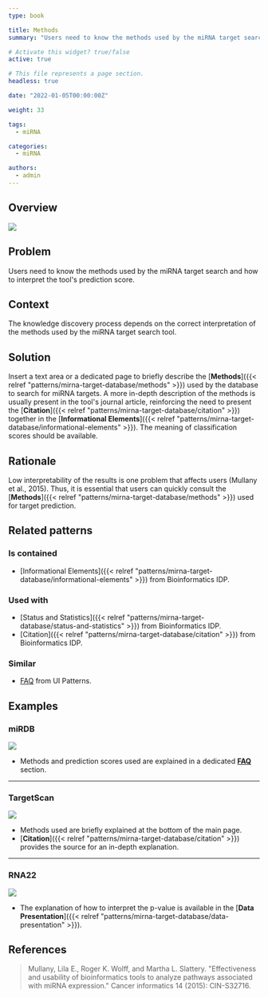 ```yaml
---
type: book

title: Methods
summary: "Users need to know the methods used by the miRNA target search and how to interpret the tool's prediction score."

# Activate this widget? true/false
active: true

# This file represents a page section.
headless: true

date: "2022-01-05T00:00:00Z"

weight: 33

tags:
  - miRNA

categories:
  - miRNA

authors:
  - admin
---
```


## Overview

![](methods.png)

## Problem

Users need to know the methods used by the miRNA target search and how to interpret the tool's prediction score.

## Context

The knowledge discovery process depends on the correct interpretation of the methods used by the miRNA target search tool. 


## Solution

Insert a text area or a dedicated page to briefly describe the [**Methods**]({{< relref "patterns/mirna-target-database/methods" >}}) used by the database to search for miRNA targets. A more in-depth description of the methods is usually present in the tool's journal article, reinforcing the need to present the [**Citation**]({{< relref "patterns/mirna-target-database/citation" >}}) together in the [**Informational Elements**]({{< relref "patterns/mirna-target-database/informational-elements" >}}). The meaning of classification scores should be available.


## Rationale

Low interpretability of the results is one problem that affects users (Mullany et al., 2015). Thus, it is essential that users can quickly consult the [**Methods**]({{< relref "patterns/mirna-target-database/methods" >}}) used for target prediction.

## Related patterns

### Is contained

- [Informational Elements]({{< relref "patterns/mirna-target-database/informational-elements" >}}) from Bioinformatics IDP.

### Used with

- [Status and Statistics]({{< relref "patterns/mirna-target-database/status-and-statistics" >}}) from Bioinformatics IDP.
- [Citation]({{< relref "patterns/mirna-target-database/citation" >}}) from Bioinformatics IDP.

### Similar
- [FAQ](http://ui-patterns.com/patterns/frequently-asked-questions-faq) from UI Patterns.

## Examples

### miRDB

![](mirdb_methods.png)
- Methods and prediction scores used are explained in a dedicated [**FAQ**](http://ui-patterns.com/patterns/frequently-asked-questions-faq) section.
---

### TargetScan

![](target_scan_methods.png)

- Methods used are briefly explained at the bottom of the main page.
- [**Citation**]({{< relref "patterns/mirna-target-database/citation" >}}) provides the source for an in-depth explanation.

---

### RNA22

![](rna22_methods.png)

- The explanation of how to interpret the p-value is available in the [**Data Presentation**]({{< relref "patterns/mirna-target-database/data-presentation" >}}).

## References

>Mullany, Lila E., Roger K. Wolff, and Martha L. Slattery. "Effectiveness and usability of bioinformatics tools to analyze pathways associated with miRNA expression." Cancer informatics 14 (2015): CIN-S32716.